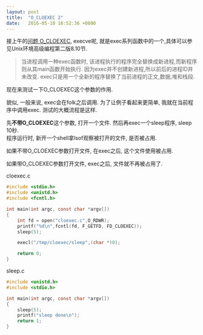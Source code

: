 ```yaml
---
layout: post
title:  "O_CLOEXEC 2"
date:   2016-05-10 16:52:36 +0800
---
```


接上午的[问题 O_CLOEXEC](/2016/05/10/CLOEXEC.html), execve呢, 就是exec系列函数中的一个,具体可以参见Unix环境高级编程第二版8.10节.

>  当进程调用一种exec函数时, 该进程执行的程序完全替换成新进程,而新程序则从其main函数开始执行. 因为exec并不创建新进程,所以前后的进程ID并未改变. exec只是用一个全新的程序替换了当前进程的正文,数据,堆和栈段.

现在来测试一下O_CLOEXEC这个参数的作用.

貌似, 一般来说, exec会在folk之后调用. 为了让例子看起来更简单, 我就在当前程序中调用exec. 测试的大概流程是这样.

先**不带O_CLOEXEC**这个参数, 打开一个文件. 然后再exec一个sleep程序, sleep 10秒.  
程序运行时, 新开一个shell拿lsof观察被打开的文件, 是否被占用.

如果不带O_CLOEXEC参数打开文件, 在exec之后, 这个文件使用被占用.

如果带O_CLOEXEC参数打开文件, exec之后, 文件就不再被占用了.

cloexec.c

```c
#include <stdio.h>
#include <unistd.h>
#include <fcntl.h>

int main(int argc, const char *argv[])
{
    int fd = open("cloexec.c",O_RDWR);
    printf("%d\n",fcntl(fd, F_GETFD, FD_CLOEXEC));
    sleep(5);

    execl("/tmp/cloexec/sleep",(char *)0);

    return 0;
}
```

sleep.c

```c
#include <unistd.h>
#include <stdio.h>

int main(int argc, const char *argv[])
{
    sleep(5);
    printf("sleep done\n");
    return 1;
}
```
